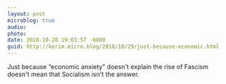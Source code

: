 ```yaml
---
layout: post
microblog: true
audio: 
photo: 
date: 2018-10-28 19:03:57 -0800
guid: http://kerim.micro.blog/2018/10/29/just-because-economic.html
---
```

Just because “economic anxiety" doesn't explain the rise of Fascism doesn't mean that Socialism isn't the answer.
